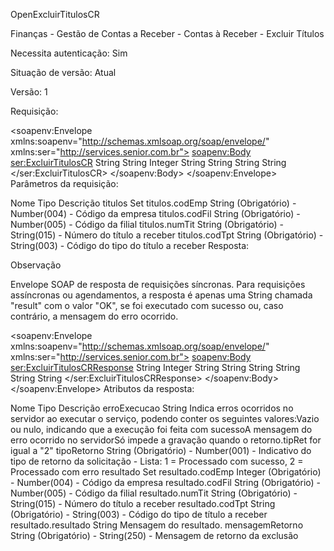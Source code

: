 OpenExcluirTitulosCR

Finanças - Gestão de Contas a Receber - Contas à Receber - Excluir Títulos

Necessita autenticação: Sim

Situação de versão: Atual

Versão: 1

Requisição:

<soapenv:Envelope xmlns:soapenv="http://schemas.xmlsoap.org/soap/envelope/" xmlns:ser="http://services.senior.com.br">
  <soapenv:Body>
    <ser:ExcluirTitulosCR>
      <user>String</user>
      <password>String</password>
      <encryption>Integer</encryption>
      <parameters>
        <titulos>
          <codEmp>String</codEmp>
          <codFil>String</codFil>
          <numTit>String</numTit>
          <codTpt>String</codTpt>
        </titulos>
      </parameters>
    </ser:ExcluirTitulosCR>
  </soapenv:Body>
</soapenv:Envelope>
Parâmetros da requisição:

Nome	Tipo	Descrição
titulos	Set	
titulos.codEmp	String	(Obrigatório) - Number(004) - Código da empresa
titulos.codFil	String	(Obrigatório) - Number(005) - Código da filial
titulos.numTit	String	(Obrigatório) - String(015) - Número do título a receber
titulos.codTpt	String	(Obrigatório) - String(003) - Código do tipo do título a receber
Resposta:

Observação

Envelope SOAP de resposta de requisições síncronas. Para requisições assíncronas ou agendamentos, a resposta é apenas uma String chamada "result" com o valor "OK", se foi executado com sucesso ou, caso contrário, a mensagem do erro ocorrido.

<soapenv:Envelope xmlns:soapenv="http://schemas.xmlsoap.org/soap/envelope/" xmlns:ser="http://services.senior.com.br">
  <soapenv:Body>
    <ser:ExcluirTitulosCRResponse>
      <result>
        <tipoRetorno>String</tipoRetorno>
        <resultado>
          <codEmp>Integer</codEmp>
          <codFil>String</codFil>
          <numTit>String</numTit>
          <codTpt>String</codTpt>
          <resultado>String</resultado>
        </resultado>
        <mensagemRetorno>String</mensagemRetorno>
        <erroExecucao>String</erroExecucao>
      </result>
    </ser:ExcluirTitulosCRResponse>
  </soapenv:Body>
</soapenv:Envelope>
Atributos da resposta:

Nome	Tipo	Descrição
erroExecucao	String	Indica erros ocorridos no servidor ao executar o serviço, podendo conter os seguintes valores:Vazio ou nulo, indicando que a execução foi feita com sucessoA mensagem do erro ocorrido no servidorSó impede a gravação quando o retorno.tipRet for igual a "2"
tipoRetorno	String	(Obrigatório) - Number(001) - Indicativo do tipo de retorno da solicitação - Lista: 1 = Processado com sucesso, 2 = Processado com erro
resultado	Set	
resultado.codEmp	Integer	(Obrigatório) - Number(004) - Código da empresa
resultado.codFil	String	(Obrigatório) - Number(005) - Código da filial
resultado.numTit	String	(Obrigatório) - String(015) - Número do título a receber
resultado.codTpt	String	(Obrigatório) - String(003) - Código do tipo de título a receber
resultado.resultado	String	Mensagem do resultado.
mensagemRetorno	String	(Obrigatório) - String(250) - Mensagem de retorno da exclusão